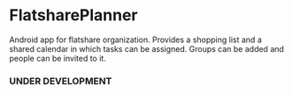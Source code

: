 # FlatsharePlanner

Android app for flatshare organization. Provides a shopping list and a shared calendar in which tasks can be assigned. 
Groups can be added and people can be invited to it.

### UNDER DEVELOPMENT
